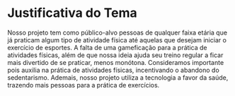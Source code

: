 # Justificativa do Tema

Nosso projeto tem como público-alvo pessoas de qualquer faixa etária que já praticam algum tipo de atividade física até aquelas que desejam iniciar o exercício de esportes. A falta de uma gameficação para a prática de atividades físicas, além de que nossa ideia ajuda seu treino regular a ficar mais divertido de se praticar, menos monótona.
Consideramos importante pois auxilia na prática de atividades físicas, incentivando o abandono do sedentarismo. Ademais, nosso projeto utiliza a tecnologia a favor da saúde, trazendo mais pessoas para a prática de exercícios.
